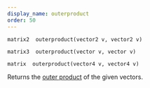 ```yaml
---
display_name: outerproduct
order: 50
---
```

`matrix2  outerproduct(vector2 v, vector2 v)`

`matrix3  outerproduct(vector v, vector v)`

`matrix  outerproduct(vector4 v, vector4 v)`

Returns the [outer product](http://en.wikipedia.org/wiki/Outer_product) of the given vectors.
